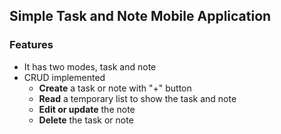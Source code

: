 ## Simple Task and Note Mobile Application

### Features

- It has two modes, task and note
- CRUD implemented
  - **Create** a task or note with "+" button
  - **Read** a temporary list to show the task and note
  - **Edit or update** the note
  - **Delete** the task or note
